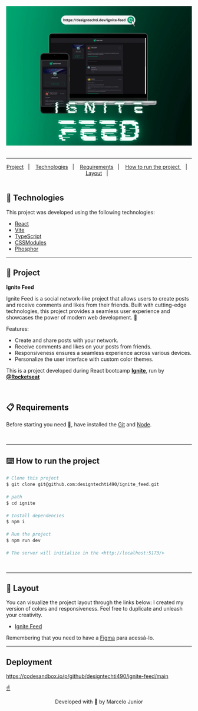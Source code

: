 <div style="text-align: center;">
    <img alt="" src=".github/preview.jpeg">
</div>

<br>

---

<div style="text-align: center;">
  <a href="#memo-project">Project</a>&nbsp;&nbsp;&nbsp;|&nbsp;&nbsp;&nbsp;
  <a href="#rocket-technologies">Technologies</a>&nbsp;&nbsp;&nbsp;|&nbsp;&nbsp;&nbsp;
  <a href="#clipboard-requirements">Requirements</a>&nbsp;&nbsp;&nbsp;|&nbsp;&nbsp;&nbsp;
  <a href="#keyboard-how-to-run-the-project">How to run the project </a>&nbsp;&nbsp;&nbsp;|&nbsp;&nbsp;&nbsp;
    <a href="#art-layout">Layout</a>&nbsp;&nbsp;&nbsp;|&nbsp;&nbsp;&nbsp;
</div>

<br>

## :rocket: Technologies

This project was developed using the following technologies:

- [React](https://pt-br.reactjs.org/)
- [Vite](https://vitejs.dev/)
- [TypeScript](https://www.typescriptlang.org/)
- [CSSModules](https://github.com/css-modules/css-modules)
- [Phosphor](https://phosphoricons.com/)
    <br>

---

## :memo: Project

**Ignite Feed**

Ignite Feed is a social network-like project that allows users to create posts and receive comments and likes from their friends. Built with cutting-edge technologies, this project provides a seamless user experience and showcases the power of modern web development. :star_struck:

Features:

- Create and share posts with your network.
- Receive comments and likes on your posts from friends.
- Responsiveness ensures a seamless experience across various devices.
- Personalize the user interface with custom color themes.

This is a project developed during React bootcamp **[Ignite](https://www.rocketseat.com.br/discover)**, run by **[@Rocketseat](https://github.com/Rocketseat)**

<br>

## :clipboard: Requirements

Before starting you need :checkered_flag:, have installed the [Git](https://git-scm.com) and [Node](https://nodejs.org/en/).

<br>

---

## :keyboard: How to run the project

```bash
# Clone this project
$ git clone git@github.com:designtechti490/ignite_feed.git

# path
$ cd ignite

# Install dependencies
$ npm i

# Run the project
$ npm run dev

# The server will initialize in the <http://localhost:5173/>
```

<br>

---

## :art: Layout

You can visualize the project layout through the links below:
I created my version of colors and responsiveness. Feel free to duplicate and unleash your creativity.

- [Ignite Feed](<https://www.figma.com/file/XnV9d4Nw9DhzphZNxEH9OD/Ignite-Feed-(Community)?node-id=0%3A1>)

Remembering that you need to have a [Figma](http://figma.com/) para acessá-lo.

---

## Deployment

<https://codesandbox.io/p/github/designtechti490/ignite-feed/main>

<a href="#top">☝</a>

<p style="text-align: center;">Developed with 💙 by Marcelo Junior</p>

